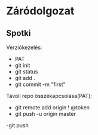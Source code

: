 # Záródolgozat

## Spotki

Verziókezelés:

- PAT
- git init
- git status
- git add .
- git commit -m "first"

Távoli repo összekapcsolása(PAT):

- git remote add origin <url> ! @token
- git push -u origin master

-git push